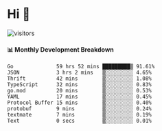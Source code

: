# Hi 👋
 
![visitors](https://visitor-badge.glitch.me/badge?page_id=sorcererxw.sorcererx)

#### 📊 Monthly Development Breakdown

<!--START_SECTION:waka-->
```text
Go              59 hrs 52 mins █████████▒ 91.61%
JSON            3 hrs 2 mins   ▒░░░░░░░░░ 4.65%
Thrift          42 mins        ▒░░░░░░░░░ 1.08%
TypeScript      32 mins        ▒░░░░░░░░░ 0.83%
go.mod          20 mins        ▒░░░░░░░░░ 0.53%
YAML            17 mins        ▒░░░░░░░░░ 0.45%
Protocol Buffer 15 mins        ▒░░░░░░░░░ 0.40%
protobuf        9 mins         ▒░░░░░░░░░ 0.24%
textmate        7 mins         ▒░░░░░░░░░ 0.19%
Text            0 secs         ▒░░░░░░░░░ 0.01%
```
<!--END_SECTION:waka-->
